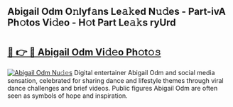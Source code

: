 ## Abigail Odm O𝚗lyf𝚊ns Le𝚊𝚔ed N𝚞𝚍es - Part-ivA Ph𝚘tos Vi𝚍eo - H𝚘t Part Le𝚊𝚔s ryUrd

# <h2><a href="http://hf5dwp.feru.top/?c=Abigail+Odm">🔗 👉 🔴 Abigail Odm Vi𝚍𝚎o Ph𝚘t𝚘𝚜</a></h2>

[![Abigail Odm Nu𝚍𝚎s](https://i.imgur.com/0TWrTi3.gif)](http://hf5dwp.feru.top/?c=Abigail+Odm)
Digital entertainer Abigail Odm and social media sensation, celebrated for sharing dance and lifestyle themes through viral dance challenges and brief videos. Public figures Abigail Odm are often seen as symbols of hope and inspiration. 
